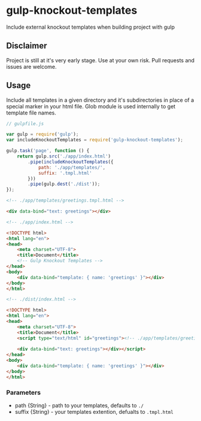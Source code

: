 # gulp-knockout-templates
Include external knockout templates when building project with gulp

## Disclaimer
Project is still at it's very early stage. Use at your own risk. Pull requests and issues are welcome.

## Usage
Include all templates in a given directory and it's subdirectories in place of a special marker in your html file.
Glob module is used internally to get template file names.

```javascript
// gulpfile.js

var gulp = require('gulp');
var includeKnockoutTemplates = require('gulp-knockout-templates');

gulp.task('page', function () {
    return gulp.src('./app/index.html')
        .pipe(includeKnockoutTemplates({
            path: './app/templates/',
            suffix: '.tmpl.html'
        }))
        .pipe(gulp.dest('./dist'));
});

```

```html
<!-- ./app/templates/greetings.tmpl.html -->

<div data-bind="text: greetings"></div>
```

```html
<!-- ./app/index.html -->

<!DOCTYPE html>
<html lang="en">
<head>
    <meta charset="UTF-8">
    <title>Document</title>
    <!-- Gulp Knockout Templates -->
</head>
<body>
    <div data-bind="template: { name: 'greetings' }"></div>
</body>
</html>
```

```html
<!-- ./dist/index.html -->

<!DOCTYPE html>
<html lang="en">
<head>
    <meta charset="UTF-8">
    <title>Document</title>
    <script type="text/html" id="greetings"><!-- ./app/templates/greetings.tmpl.html -->
                                            
    <div data-bind="text: greetings"></div></script>
</head>
<body>
    <div data-bind="template: { name: 'greetings' }"></div>
</body>
</html>
```

### Parameters

*  path {String} - path to your templates, defaults to ```./```
*  suffix {String} - your templates extention, defualts to ```.tmpl.html```






